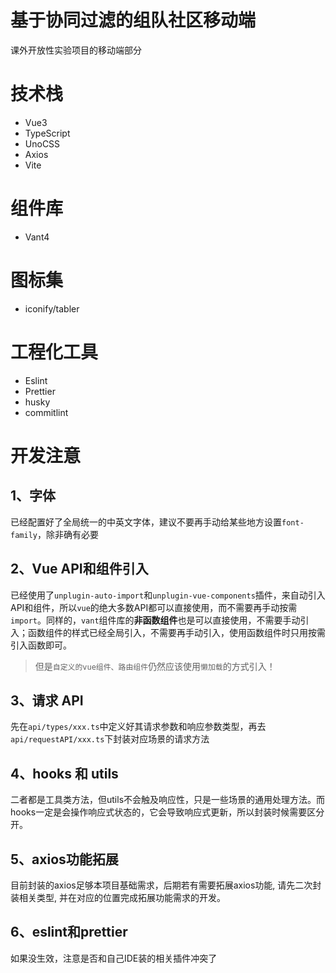 # 基于协同过滤的组队社区移动端

课外开放性实验项目的移动端部分

# 技术栈
- Vue3
- TypeScript
- UnoCSS
- Axios
- Vite

# 组件库
- Vant4

# 图标集
- iconify/tabler

# 工程化工具
- Eslint
- Prettier
- husky
- commitlint

# 开发注意
## 1、字体
已经配置好了全局统一的中英文字体，建议不要再手动给某些地方设置`font-family`，除非确有必要

## 2、Vue API和组件引入
已经使用了`unplugin-auto-import`和`unplugin-vue-components`插件，来自动引入API和组件，所以`vue`的绝大多数API都可以直接使用，而不需要再手动按需`import`。同样的，`vant`组件库的**非函数组件**也是可以直接使用，不需要手动引入；函数组件的样式已经全局引入，不需要再手动引入，使用函数组件时只用按需引入函数即可。

> 但是`自定义的vue组件、路由组件`仍然应该使用`懒加载`的方式引入！

## 3、请求 API
先在`api/types/xxx.ts`中定义好其请求参数和响应参数类型，再去`api/requestAPI/xxx.ts`下封装对应场景的请求方法

## 4、hooks 和 utils
二者都是工具类方法，但utils不会触及响应性，只是一些场景的通用处理方法。而hooks一定是会操作响应式状态的，它会导致响应式更新，所以封装时候需要区分开。

## 5、axios功能拓展
目前封装的axios足够本项目基础需求，后期若有需要拓展axios功能, 请先二次封装相关类型, 并在对应的位置完成拓展功能需求的开发。

## 6、eslint和prettier
如果没生效，注意是否和自己IDE装的相关插件冲突了